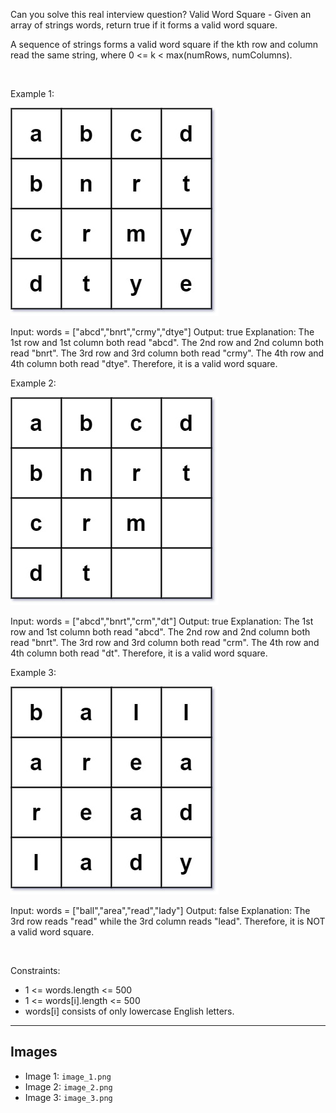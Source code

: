 Can you solve this real interview question? Valid Word Square - Given an array of strings words, return true if it forms a valid word square.

A sequence of strings forms a valid word square if the kth row and column read the same string, where 0 <= k < max(numRows, numColumns).

 

Example 1:

![Example 1](./image_1.png)


Input: words = ["abcd","bnrt","crmy","dtye"]
Output: true
Explanation:
The 1st row and 1st column both read "abcd".
The 2nd row and 2nd column both read "bnrt".
The 3rd row and 3rd column both read "crmy".
The 4th row and 4th column both read "dtye".
Therefore, it is a valid word square.


Example 2:

![Example 2](./image_2.png)


Input: words = ["abcd","bnrt","crm","dt"]
Output: true
Explanation:
The 1st row and 1st column both read "abcd".
The 2nd row and 2nd column both read "bnrt".
The 3rd row and 3rd column both read "crm".
The 4th row and 4th column both read "dt".
Therefore, it is a valid word square.


Example 3:

![Example 3](./image_3.png)


Input: words = ["ball","area","read","lady"]
Output: false
Explanation:
The 3rd row reads "read" while the 3rd column reads "lead".
Therefore, it is NOT a valid word square.


 

Constraints:

 * 1 <= words.length <= 500
 * 1 <= words[i].length <= 500
 * words[i] consists of only lowercase English letters.

---

## Images

- Image 1: `image_1.png`
- Image 2: `image_2.png`
- Image 3: `image_3.png`
